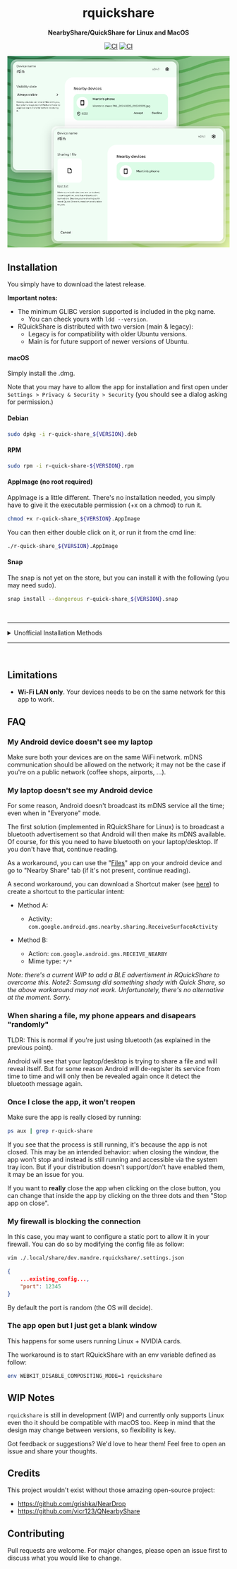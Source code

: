 <div align="center">
  <h1>rquickshare</h1>

  <p>
    <strong>NearbyShare/QuickShare for Linux and MacOS</strong>
  </p>
  <p>

[![CI](https://github.com/Martichou/rquickshare/actions/workflows/build.yml/badge.svg)](https://github.com/Martichou/rquickshare/actions)
[![CI](https://github.com/Martichou/rquickshare/actions/workflows/lint.yml/badge.svg)](https://github.com/Martichou/rquickshare/actions)

  </p>
</div>

![demo image](.github/demo.png)

Installation
--------------------------

You simply have to download the latest release.

**Important notes:**
- The minimum GLIBC version supported is included in the pkg name.
  - You can check yours with `ldd --version`.
- RQuickShare is distributed with two version (main & legacy):
  - Legacy is for compatibility with older Ubuntu versions.
  - Main is for future support of newer versions of Ubuntu.

#### macOS

Simply install the .dmg.

Note that you may have to allow the app for installation and first open under `Settings > Privacy & Security > Security` (you should see a dialog asking for permission.)

#### Debian

```bash
sudo dpkg -i r-quick-share_${VERSION}.deb
```

#### RPM

```bash
sudo rpm -i r-quick-share-${VERSION}.rpm
```

#### AppImage (no root required)

AppImage is a little different. There's no installation needed, you simply have to give it the executable permission (+x on a chmod) to run it.

```bash
chmod +x r-quick-share_${VERSION}.AppImage
```

You can then either double click on it, or run it from the cmd line:

```bash
./r-quick-share_${VERSION}.AppImage
```

#### Snap

The snap is not yet on the store, but you can install it with the following (you may need sudo).

```bash
snap install --dangerous r-quick-share_${VERSION}.snap
```
<br>

---

<details>
<summary>Unofficial Installation Methods</summary>

#### AUR (Arch)

For Arch Linux, you can install it from the AUR by using an AUR helper like yay.
```bash
yay -S r-quick-share
```

### Nix

Available here: [NixOS](https://search.nixos.org/packages?channel=24.05&show=rquickshare&from=0&size=50&sort=relevance&type=packages&query=rquickshare):

A nix-shell will temporarily modify your $PATH environment variable. This can be used to try a piece of software before deciding to permanently install it.

```bash
$ nix-shell -p rquickshare
```
</details>

---
<br>

Limitations
--------------------------

- **Wi-Fi LAN only**. Your devices needs to be on the same network for this app to work.

FAQ
--------------------------

### My Android device doesn't see my laptop

Make sure both your devices are on the same WiFi network. mDNS communication should be allowed on the network; it may not be the case if you're on a public network (coffee shops, airports, ...).

### My laptop doesn't see my Android device

For some reason, Android doesn't broadcast its mDNS service all the time; even when in "Everyone" mode.

The first solution (implemented in RQuickShare for Linux) is to broadcast a bluetooth advertisement so that Android will then make its mDNS available.
Of course, for this you need to have bluetooth on your laptop/desktop. If you don't have that, continue reading.

As a workaround, you can use the "[Files](https://play.google.com/store/apps/details?id=com.google.android.apps.nbu.files)" app on your android device and go to "Nearby Share" tab (if it's not present, continue reading).

A second workaround, you can download a Shortcut maker (see [here](https://xdaforums.com/t/how-to-manually-create-a-homescreen-shortcut-to-a-known-unique-android-activity.4336833)) to create a shortcut to the particular intent:

- Method A:
	- Activity: `com.google.android.gms.nearby.sharing.ReceiveSurfaceActivity`

- Method B:
	- Action: `com.google.android.gms.RECEIVE_NEARBY`
	- Mime type: `*/*`

_Note: there's a current WIP to add a BLE advertisment in RQuickShare to overcome this._
_Note2: Samsung did something shady with Quick Share, so the above workaround may not work. Unfortunately, there's no alternative at the moment. Sorry._

### When sharing a file, my phone appears and disapears "randomly"

TLDR: This is normal if you're just using bluetooth (as explained in the previous point).

Android will see that your laptop/desktop is trying to share a file and will reveal itself. But for some reason Android will de-register its service from time to time and will only then be revealed again once it detect the bluetooth message again.

### Once I close the app, it won't reopen

Make sure the app is really closed by running:
```bash
ps aux | grep r-quick-share
```
If you see that the process is still running, it's because the app is not closed. This may be an intended behavior: when closing the window, the app won't stop and instead is still running and accessible via the system tray icon. But if your distribution doesn't support/don't have enabled them, it may be an issue for you.

If you want to **really** close the app when clicking on the close button, you can change that inside the app by clicking on the three dots and then "Stop app on close".

### My firewall is blocking the connection

In this case, you may want to configure a static port to allow it in your firewall. You can do so by modifying the config file as follow:

```bash
vim ./.local/share/dev.mandre.rquickshare/.settings.json
```
```json
{
	...existing_config...,
	"port": 12345
}
```

By default the port is random (the OS will decide).

### The app open but I just get a blank window

This happens for some users running Linux + NVIDIA cards.

The workaround is to start RQuickShare with an env variable defined as follow:
```bash
env WEBKIT_DISABLE_COMPOSITING_MODE=1 rquickshare
```

WIP Notes
--------------------------

`rquickshare` is still in development (WIP) and currently only supports Linux even tho it should be compatible with macOS too. Keep in mind that the design may change between versions, so flexibility is key.

Got feedback or suggestions? We'd love to hear them! Feel free to open an issue and share your thoughts.


Credits
--------------------------

This project wouldn't exist without those amazing open-source project:

- https://github.com/grishka/NearDrop
- https://github.com/vicr123/QNearbyShare


Contributing
--------------------------

Pull requests are welcome. For major changes, please open an issue first to discuss what you would like to change.

